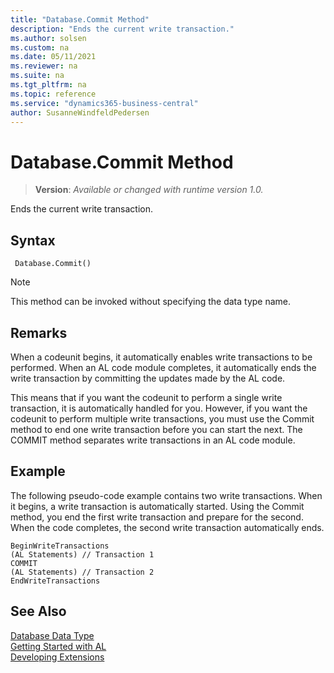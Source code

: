 ```yaml
---
title: "Database.Commit Method"
description: "Ends the current write transaction."
ms.author: solsen
ms.custom: na
ms.date: 05/11/2021
ms.reviewer: na
ms.suite: na
ms.tgt_pltfrm: na
ms.topic: reference
ms.service: "dynamics365-business-central"
author: SusanneWindfeldPedersen
---
```

[//]: # (START>DO_NOT_EDIT)
[//]: # (IMPORTANT:Do not edit any of the content between here and the END>DO_NOT_EDIT.)
[//]: # (Any modifications should be made in the .xml files in the ModernDev repo.)
# Database.Commit Method
> **Version**: _Available or changed with runtime version 1.0._

Ends the current write transaction.


## Syntax
```
 Database.Commit()
```
> [!NOTE]
> This method can be invoked without specifying the data type name.



[//]: # (IMPORTANT: END>DO_NOT_EDIT)

## Remarks

When a codeunit begins, it automatically enables write transactions to be performed. When an AL code module completes, it automatically ends the write transaction by committing the updates made by the AL code.  

This means that if you want the codeunit to perform a single write transaction, it is automatically handled for you. However, if you want the codeunit to perform multiple write transactions, you must use the Commit method to end one write transaction before you can start the next. The COMMIT method separates write transactions in an AL code module.  

## Example

The following pseudo-code example contains two write transactions. When it begins, a write transaction is automatically started. Using the Commit method, you end the first write transaction and prepare for the second. When the code completes, the second write transaction automatically ends.  

```  
BeginWriteTransactions  
(AL Statements) // Transaction 1  
COMMIT  
(AL Statements) // Transaction 2  
EndWriteTransactions   
```  

## See Also

[Database Data Type](database-data-type.md)  
[Getting Started with AL](../../devenv-get-started.md)  
[Developing Extensions](../../devenv-dev-overview.md)